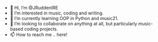 - 👋 Hi, I’m @JRuddenIRE
- 👀 I’m interested in music, coding and writing.
- 🌱 I’m currently learning OOP in Python and music21.
- 💞️ I’m looking to collaborate on anything at all, but particularly music-based coding projects.
- 📫 How to reach me .. here!

<!---
JRuddenIRE/JRuddenIRE is a ✨ special ✨ repository because its `README.md` (this file) appears on your GitHub profile.
You can click the Preview link to take a look at your changes.
--->
